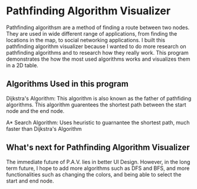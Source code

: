 # Pathfinding Algorithm Visualizer

Pathfinding algorithsm are a method of finding a route between two nodes. They are used in wide different range of applications, from finding the locations in the map, to social networking applications. I built this pathfinding algorithm visualizer because I wanted to do more research on pathfinding algorithms and to research how they really work. This program demonstrates the how the most used algorithms works and visualizes them in a 2D table.

## Algorithms Used in this program

Dijkstra's Algorithm: This algorithm is also known as the father of pathfiding algorithms. This algorithm guarentees the shortest path between the start node and the end node. 

A* Search Algorithm: Uses heuristic to guarnantee the shortest path, much faster than Dijkstra's Algorithm


## What's next for Pathfinding Algorithm Visualizer

The immediate future of P.A.V. lies in better UI Design. However, in the long term future, I hope to add more algorithms such as DFS and BFS, and more functionalities such as changing the colors, and being able to select the start and end node.
